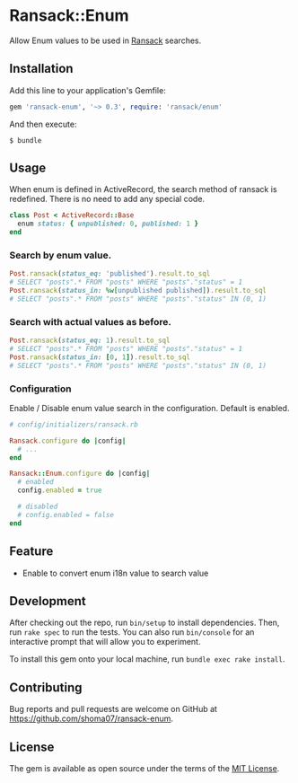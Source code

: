 # Ransack::Enum

Allow Enum values to be used in [Ransack](https://github.com/activerecord-hackery/ransack) searches.

## Installation

Add this line to your application's Gemfile:

```ruby
gem 'ransack-enum', '~> 0.3', require: 'ransack/enum'
```

And then execute:

    $ bundle

## Usage

When enum is defined in ActiveRecord, the search method of ransack is redefined.
There is no need to add any special code.

```ruby
class Post < ActiveRecord::Base
  enum status: { unpublished: 0, published: 1 }
end
```

### Search by enum value.

```ruby
Post.ransack(status_eq: 'published').result.to_sql
# SELECT "posts".* FROM "posts" WHERE "posts"."status" = 1
Post.ransack(status_in: %w[unpublished published]).result.to_sql
# SELECT "posts".* FROM "posts" WHERE "posts"."status" IN (0, 1)
```

### Search with actual values as before.

```ruby
Post.ransack(status_eq: 1).result.to_sql
# SELECT "posts".* FROM "posts" WHERE "posts"."status" = 1
Post.ransack(status_in: [0, 1]).result.to_sql
# SELECT "posts".* FROM "posts" WHERE "posts"."status" IN (0, 1)
```

### Configuration

Enable / Disable enum value search in the configuration.
Default is enabled.

```ruby
# config/initializers/ransack.rb

Ransack.configure do |config|
  # ...
end

Ransack::Enum.configure do |config|
  # enabled
  config.enabled = true

  # disabled
  # config.enabled = false
end
```

## Feature

- Enable to convert enum i18n value to search value

## Development

After checking out the repo, run `bin/setup` to install dependencies. Then, run `rake spec` to run the tests. You can also run `bin/console` for an interactive prompt that will allow you to experiment.

To install this gem onto your local machine, run `bundle exec rake install`.

## Contributing

Bug reports and pull requests are welcome on GitHub at https://github.com/shoma07/ransack-enum.

## License

The gem is available as open source under the terms of the [MIT License](https://opensource.org/licenses/MIT).
